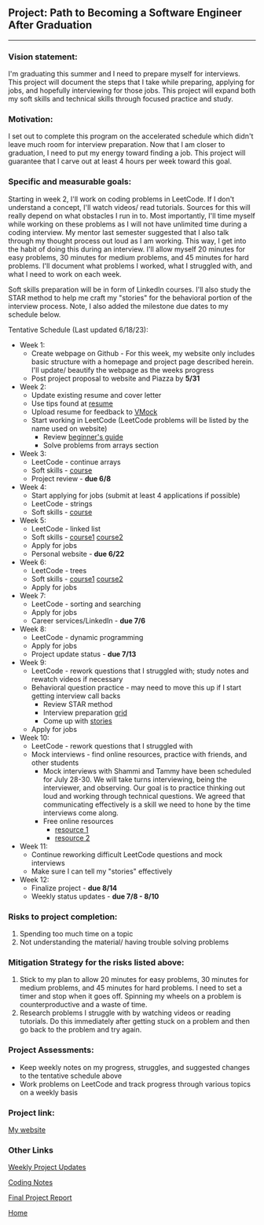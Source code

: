 <!---
layout: page
title: "Project"
permalink: /project
--->

## Project: Path to Becoming a Software Engineer After Graduation

---

### Vision statement: 
I'm graduating this summer and I need to prepare myself for interviews. This project will document the steps that I take while preparing, applying for jobs, and hopefully interviewing for those jobs. This project will expand both my soft skills and technical skills through focused practice and study.

### Motivation:
I set out to complete this program on the accelerated schedule which didn't leave much room for interview preparation. Now that I am closer to graduation, I need to put my energy toward finding a job. This project will guarantee that I carve out at least 4 hours per week toward this goal.

### Specific and measurable goals:
Starting in week 2, I'll work on coding problems in LeetCode. If I don't understand a concept, I'll watch videos/ read tutorials. Sources for this will really depend on what obstacles I run in to.  Most importantly, I'll time myself while working on these problems as I will not have unlimited time during a coding interview. My mentor last semester suggested that I also talk through my thought process out loud as I am working. This way, I get into the habit of doing this during an interview. I'll allow myself 20 minutes for easy problems, 30 minutes for medium problems, and 45 minutes for hard problems. I'll document what problems I worked, what I struggled with, and what I need to work on each week.

Soft skills preparation will be in form of LinkedIn courses. I'll also study the STAR method to help me craft my "stories" for the behavioral portion of the interview process. Note, I also added the milestone due dates to my schedule below.

Tentative Schedule (Last updated 6/18/23):
* Week 1: 
  * Create webpage on Github - For this week, my website only includes basic structure with a homepage and project page described herein. I'll update/ beautify the webpage as the weeks progress
  * Post project proposal to website and Piazza by **5/31**
* Week 2:
  *  Update existing resume and cover letter
  *  Use tips found at [resume](https://www.colorado.edu/engineering/resumes-cvs-and-cover-letters)
  *  Upload resume for feedback to [VMock](https://www.vmock.com/ucb/login)
  *  Start working in LeetCode (LeetCode problems will be listed by the name used on website)
      *   Review [beginner's guide](https://leetcode.com/explore/featured/card/the-leetcode-beginners-guide/)
      *   Solve problems from arrays section
* Week 3:
  * LeetCode - continue arrays
  * Soft skills - [course](https://www.linkedin.com/learning/expert-tips-for-answering-common-interview-questions/salary-negotiation-approach-and-tips?u=42275329)
  * Project review - **due 6/8**
* Week 4:
  * Start applying for jobs (submit at least 4 applications if possible)
  * LeetCode - strings
  * Soft skills - [course](https://www.linkedin.com/learning/interpersonal-communication/interpersonal-communication?u=42275329)
* Week 5:
  * LeetCode - linked list
  * Soft skills - [course1](https://www.linkedin.com/learning/job-interview-tips-for-software-engineers/overview-of-software-engineering-roles?u=42275329)
                  [course2](https://www.linkedin.com/learning/get-ready-for-your-coding-interview/the-coding-interview?u=42275329)
  * Apply for jobs
  * Personal website - **due 6/22**
* Week 6:
  * LeetCode - trees
  * Soft skills - [course1](https://www.linkedin.com/learning/interviewing-techniques-2019)
                  [course2](https://www.youtube.com/watch?v=XKu_SEDAykw)
  * Apply for jobs
* Week 7:
  * LeetCode - sorting and searching
  * Apply for jobs
  * Career services/LinkedIn - **due 7/6**
* Week 8:
  * LeetCode - dynamic programming
  * Apply for jobs
  * Project update status - **due 7/13**
* Week 9:
  * LeetCode - rework questions that I struggled with; study notes and rewatch videos if necessary 
  * Behavioral question practice - may need to move this up if I start getting interview call backs
    * Review STAR method
    * Interview preparation [grid](https://docs.google.com/document/d/1ZrP093PIPan-qmNflTaFe33T77jaMrrjz3VWx9vkhzw/edit)
    * Come up with [stories](https://docs.google.com/document/d/1-jb8qU3wDMWS859zQfOU9LDmQkG0L1-d-SYcKIPDdVg/edit)
  * Apply for jobs
* Week 10:
  * LeetCode - rework questions that I struggled with   
  * Mock interviews - find online resources, practice with friends, and other students
    * Mock interviews with Shammi and Tammy have been scheduled for July 28-30. We will take turns interviewing, being the interviewer, and observing. Our goal is to practice thinking out loud and working through technical questions. We agreed that communicating effectively is a skill we need to hone by the time interviews come along.
    * Free online resources 
      * [resource 1](https://myinterviewpractice.com)
      * [resource 2](https://www.interviewbit.com/peer-mock-interview/) 
* Week 11:
  * Continue reworking difficult LeetCode questions and mock interviews
  * Make sure I can tell my "stories" effectively
* Week 12:
  * Finalize project - **due 8/14**
  * Weekly status updates - **due 7/8 - 8/10**

### Risks to project completion:
1. Spending too much time on a topic
2. Not understanding the material/ having trouble solving problems

### Mitigation Strategy for the risks listed above:
1. Stick to my plan to allow 20 minutes for easy problems, 30 minutes for medium problems, and 45 minutes for hard problems. I need to set a timer and stop when it goes off. Spinning my wheels on a problem is counterproductive and a waste of time.
2. Research problems I struggle with by watching videos or reading tutorials. Do this immediately after getting stuck on a problem and then go back to the problem and try again.

### Project Assessments:
* Keep weekly notes on my progress, struggles, and suggested changes to the tentative schedule above
* Work problems on LeetCode and track progress through various topics on a weekly basis

### Project link:
[My website](https://myweidner.github.io)

### Other Links
[Weekly Project Updates](./updates)

[Coding Notes](./codingnotes)

[Final Project Report](./final)

[Home](./)
